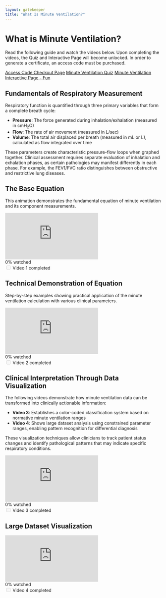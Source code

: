 ```yaml
---
layout: gatekeeper
title: "What Is Minute Ventilation?"
---
```


# What is Minute Ventilation?

Read the following guide and watch the videos below. Upon completing the videos, the Quiz and Interactive Page will become unlocked. In order to generate a certificate, an access code must be purchased.</p>

<a href="https://buy.stripe.com/8wM17H2yObCt8Mw008" class="quiz-link" title="Go Here to Obtain an Access Codez">Access Code Checkout Page</a>
<a href="testquiz.html" class="quiz-link disabled" title="Test Minute Ventilation Quiz">Minute Ventilation Quiz</a>
<a href="MVInteractive.html" class="quiz-link disabled" title="Interactive Worksheet">Minute Ventilation Interactive Page - Fun</a>

<div class="resource-card">
    <h2>Fundamentals of Respiratory Measurement</h2> <p>Respiratory function is quantified through three primary variables that form a complete breath cycle:</p> <ul> <li><strong>Pressure</strong>: The force generated during inhalation/exhalation (measured in cmH<sub>2</sub>O)</li> <li><strong>Flow</strong>: The rate of air movement (measured in L/sec)</li> <li><strong>Volume</strong>: The total air displaced per breath (measured in mL or L), calculated as flow integrated over time</li> </ul> <p>These parameters create characteristic pressure-flow loops when graphed together. Clinical assessment requires separate evaluation of inhalation and exhalation phases, as certain pathologies may manifest differently in each phase. For example, the FEV1/FVC ratio distinguishes between obstructive and restrictive lung diseases.</p> </div><div class="resource-card"> <h2>The Base Equation</h2> <p>This animation demonstrates the fundamental equation of minute ventilation and its component measurements.</p>
    <div class="video-wrapper">
        <div class="embed-container">
            <iframe src="https://www.youtube.com/embed/g38HMU4Pjlk?enablejsapi=1&origin=https://zbzfirst.github.io&controls=0&modestbranding=1&rel=0" frameborder="0" allow="accelerometer; autoplay; clipboard-write; encrypted-media; gyroscope; picture-in-picture" allowfullscreen></iframe>
        </div>
        <div class="video-progress-container">
            <div class="video-progress">
                <div class="video-progress-bar"></div>
            </div>
            <div class="video-progress-text">0% watched</div>
        </div>
    </div>
    <div class="video-completion disabled">
        <input type="checkbox" id="video-check-1" disabled>
        <label for="video-check-1">Video 1 completed</label>
    </div>
</div>

<div class="resource-card">
    <h2>Technical Demonstration of Equation</h2>
    <p>Step-by-step examples showing practical application of the minute ventilation calculation with various clinical parameters.</p>
    <div class="video-wrapper">
        <div class="embed-container">
            <iframe src="https://www.youtube.com/embed/PnH4ExmrIV4?enablejsapi=1&origin=https://zbzfirst.github.io&controls=0&modestbranding=1&rel=0" frameborder="0" allow="accelerometer; autoplay; clipboard-write; encrypted-media; gyroscope; picture-in-picture" allowfullscreen></iframe>
        </div>
        <div class="video-progress-container">
            <div class="video-progress">
                <div class="video-progress-bar"></div>
            </div>
            <div class="video-progress-text">0% watched</div>
        </div>
    </div>
    <div class="video-completion disabled">
        <input type="checkbox" id="video-check-2" disabled>
        <label for="video-check-2">Video 2 completed</label>
    </div>
</div>

<div class="resource-card">
    <h2>Clinical Interpretation Through Data Visualization</h2> <p>The following videos demonstrate how minute ventilation data can be transformed into clinically actionable information:</p> <ul> <li><strong>Video 3</strong>: Establishes a color-coded classification system based on normative minute ventilation ranges</li> <li><strong>Video 4</strong>: Shows large dataset analysis using constrained parameter ranges, enabling pattern recognition for differential diagnosis</li> </ul> <p>These visualization techniques allow clinicians to track patient status changes and identify pathological patterns that may indicate specific respiratory conditions.</p>
    <div class="video-wrapper">
        <div class="embed-container">
            <iframe src="https://www.youtube.com/embed/ytD4F0awEKc?enablejsapi=1&origin=https://zbzfirst.github.io&controls=0&modestbranding=1&rel=0" frameborder="0" allow="accelerometer; autoplay; clipboard-write; encrypted-media; gyroscope; picture-in-picture" allowfullscreen></iframe>
        </div>
        <div class="video-progress-container">
            <div class="video-progress">
                <div class="video-progress-bar"></div>
            </div>
            <div class="video-progress-text">0% watched</div>
        </div>
    </div>
    <div class="video-completion disabled">
        <input type="checkbox" id="video-check-3" disabled>
        <label for="video-check-3">Video 3 completed</label>
    </div>
</div>

<div class="resource-card">
    <h2>Large Dataset Visualization</h2>
    <div class="video-wrapper">
        <div class="embed-container">
            <iframe src="https://www.youtube.com/embed/phbpRBO9Rkk?enablejsapi=1&origin=https://zbzfirst.github.io&controls=0&modestbranding=1&rel=0" frameborder="0" allow="accelerometer; autoplay; clipboard-write; encrypted-media; gyroscope; picture-in-picture" allowfullscreen></iframe>
        </div>
        <div class="video-progress-container">
            <div class="video-progress">
                <div class="video-progress-bar"></div>
            </div>
            <div class="video-progress-text">0% watched</div>
        </div>
    </div>
    <div class="video-completion disabled">
        <input type="checkbox" id="video-check-4" disabled>
        <label for="video-check-4">Video 4 completed</label>
    </div>
</div>
